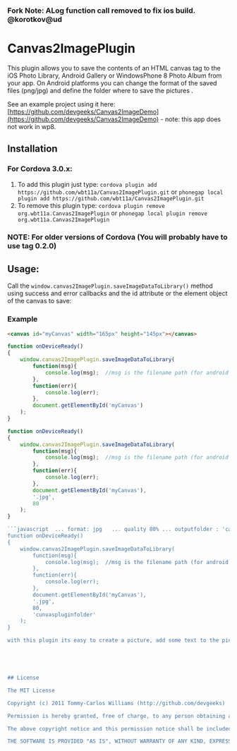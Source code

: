 ### Fork Note:  ALog function call removed to fix ios build. @korotkov@ud

Canvas2ImagePlugin
============

This plugin allows you to save the contents of an HTML canvas tag to the iOS Photo Library, Android Gallery or WindowsPhone 8 Photo Album from your app.
On Android platforms you can change the format of the saved files (png/jpg) and define the folder where to save the pictures .

See an example project using it here: [https://github.com/devgeeks/Canvas2ImageDemo](https://github.com/devgeeks/Canvas2ImageDemo) - note: this app does not work in wp8.

Installation
------------

### For Cordova 3.0.x:

1. To add this plugin just type: `cordova plugin add https://github.com/wbt11a/Canvas2ImagePlugin.git` or `phonegap local plugin add https://github.com/wbt11a/Canvas2ImagePlugin.git`
2. To remove this plugin type: `cordova plugin remove org.wbt11a.Canvas2ImagePlugin` or `phonegap local plugin remove org.wbt11a.Canvas2ImagePlugin`

### NOTE: For older versions of Cordova (You will probably have to use tag 0.2.0)


Usage:
------

Call the `window.canvas2ImagePlugin.saveImageDataToLibrary()` method using success and error callbacks and the id attribute or the element object of the canvas to save:

### Example
```html
<canvas id="myCanvas" width="165px" height="145px"></canvas>
```

```javascript  ... default format: png   ... default quality 100%
function onDeviceReady()
{
	window.canvas2ImagePlugin.saveImageDataToLibrary(
        function(msg){
            console.log(msg);  //msg is the filename path (for android and iOS)
        },
        function(err){
            console.log(err);
        },
        document.getElementById('myCanvas')
    );
}
```

```javascript  ... format: jpg   ... quality 80%
function onDeviceReady()
{
	window.canvas2ImagePlugin.saveImageDataToLibrary(
        function(msg){
            console.log(msg);  //msg is the filename path (for android and iOS)
        },
        function(err){
            console.log(err);
        },
        document.getElementById('myCanvas'),
        '.jpg',
        80
    );
}

```javascript  ... format: jpg   ... quality 80% ... outputfolder : 'canvaspluginfolder'
function onDeviceReady()
{
	window.canvas2ImagePlugin.saveImageDataToLibrary(
        function(msg){
            console.log(msg);  //msg is the filename path (for android and iOS)
        },
        function(err){
            console.log(err);
        },
        document.getElementById('myCanvas'),
        '.jpg',
        80,
        'cunvaspluginfolder'
    );
}

with this plugin its easy to create a picture, add some text to the picture and save the edited picture to galery or wehre ever you want ! 





## License

The MIT License

Copyright (c) 2011 Tommy-Carlos Williams (http://github.com/devgeeks)

Permission is hereby granted, free of charge, to any person obtaining a copy of this software and associated documentation files (the "Software"), to deal in the Software without restriction, including without limitation the rights to use, copy, modify, merge, publish, distribute, sublicense, and/or sell copies of the Software, and to permit persons to whom the Software is furnished to do so, subject to the following conditions:

The above copyright notice and this permission notice shall be included in all copies or substantial portions of the Software.

THE SOFTWARE IS PROVIDED "AS IS", WITHOUT WARRANTY OF ANY KIND, EXPRESS OR IMPLIED, INCLUDING BUT NOT LIMITED TO THE WARRANTIES OF MERCHANTABILITY, FITNESS FOR A PARTICULAR PURPOSE AND NONINFRINGEMENT. IN NO EVENT SHALL THE AUTHORS OR COPYRIGHT HOLDERS BE LIABLE FOR ANY CLAIM, DAMAGES OR OTHER LIABILITY, WHETHER IN AN ACTION OF CONTRACT, TORT OR OTHERWISE, ARISING FROM, OUT OF OR IN CONNECTION WITH THE SOFTWARE OR THE USE OR OTHER DEALINGS IN THE SOFTWARE.
